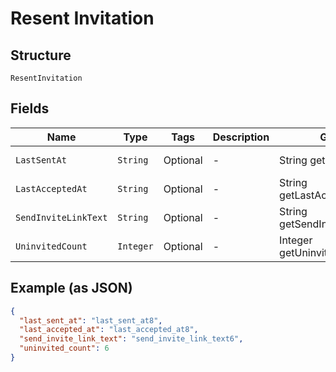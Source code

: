 
# Resent Invitation

## Structure

`ResentInvitation`

## Fields

| Name | Type | Tags | Description | Getter | Setter |
|  --- | --- | --- | --- | --- | --- |
| `LastSentAt` | `String` | Optional | - | String getLastSentAt() | setLastSentAt(String lastSentAt) |
| `LastAcceptedAt` | `String` | Optional | - | String getLastAcceptedAt() | setLastAcceptedAt(String lastAcceptedAt) |
| `SendInviteLinkText` | `String` | Optional | - | String getSendInviteLinkText() | setSendInviteLinkText(String sendInviteLinkText) |
| `UninvitedCount` | `Integer` | Optional | - | Integer getUninvitedCount() | setUninvitedCount(Integer uninvitedCount) |

## Example (as JSON)

```json
{
  "last_sent_at": "last_sent_at8",
  "last_accepted_at": "last_accepted_at8",
  "send_invite_link_text": "send_invite_link_text6",
  "uninvited_count": 6
}
```

